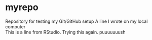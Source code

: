 # myrepo
Repository for testing my Git/GitHub setup
A line I wrote on my local computer  
This is a line from RStudio.
Trying this again.
puuuuuuush